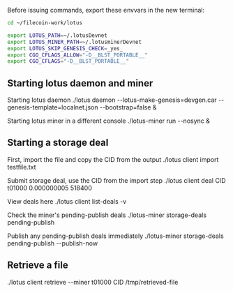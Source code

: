Before issuing commands, export these envvars in the new terminal:
```bash
cd ~/filecoin-work/lotus

export LOTUS_PATH=~/.lotusDevnet
export LOTUS_MINER_PATH=~/.lotusminerDevnet
export LOTUS_SKIP_GENESIS_CHECK=_yes_
export CGO_CFLAGS_ALLOW="-D__BLST_PORTABLE__"
export CGO_CFLAGS="-D__BLST_PORTABLE__"

```

## Starting lotus daemon and miner
Starting lotus daemon
./lotus daemon --lotus-make-genesis=devgen.car --genesis-template=localnet.json --bootstrap=false &

Starting lotus miner in a different console
./lotus-miner run --nosync & 

## Starting a storage deal
First, import the file and copy the CID from the output
./lotus client import testfile.txt

Submit storage deal, use the CID from the import step
./lotus client deal CID t01000 0.000000005 518400

View deals here
./lotus client list-deals -v


Check the miner's pending-publish deals
./lotus-miner storage-deals pending-publish

Publish any pending-publish deals immediately
./lotus-miner storage-deals pending-publish --publish-now

## Retrieve a file
./lotus client retrieve --miner t01000 CID /tmp/retrieved-file
